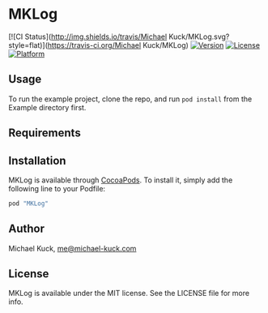 # MKLog

[![CI Status](http://img.shields.io/travis/Michael Kuck/MKLog.svg?style=flat)](https://travis-ci.org/Michael Kuck/MKLog)
[![Version](https://img.shields.io/cocoapods/v/MKLog.svg?style=flat)](http://cocoapods.org/pods/MKLog)
[![License](https://img.shields.io/cocoapods/l/MKLog.svg?style=flat)](http://cocoapods.org/pods/MKLog)
[![Platform](https://img.shields.io/cocoapods/p/MKLog.svg?style=flat)](http://cocoapods.org/pods/MKLog)

## Usage

To run the example project, clone the repo, and run `pod install` from the Example directory first.

## Requirements

## Installation

MKLog is available through [CocoaPods](http://cocoapods.org). To install
it, simply add the following line to your Podfile:

```ruby
pod "MKLog"
```

## Author

Michael Kuck, me@michael-kuck.com

## License

MKLog is available under the MIT license. See the LICENSE file for more info.
